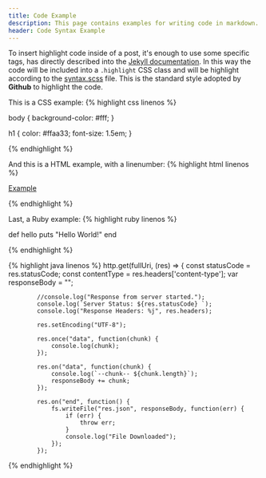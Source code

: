 ```yaml
---
title: Code Example
description: This page contains examples for writing code in markdown.
header: Code Syntax Example
---
```

To insert highlight code inside of a post, it's enough to use some specific tags, has directly described into the [Jekyll documentation](http://jekyllrb.com/docs/templates/#code-snippet-highlighting). In this way the code will be included into a ``.highlight`` CSS class and will be highlight according to the [syntax.scss](https://github.com/mojombo/tpw/blob/master/css/syntax.css) file. This is the standard style adopted by **Github** to highlight the code. 

This is a CSS example:
{% highlight css linenos %}

body {
  background-color: #fff;
  }

h1 {
  color: #ffaa33;
  font-size: 1.5em;
  }

{% endhighlight %}

And this is a HTML example, with a linenumber:
{% highlight html linenos %}

<html>
  <a href="example.com">Example</a>
</html>

{% endhighlight %}

Last, a Ruby example:
{% highlight ruby linenos %}

def hello
  puts "Hello World!"
end

{% endhighlight %}

{% highlight java linenos %}
       http.get(fullUri, (res) => {
            const statusCode = res.statusCode;
            const contentType = res.headers['content-type'];
            var responseBody = "";

            //console.log("Response from server started.");
            console.log(`Server Status: ${res.statusCode} `);
            console.log("Response Headers: %j", res.headers);

            res.setEncoding("UTF-8");

            res.once("data", function(chunk) {
                console.log(chunk);
            });

            res.on("data", function(chunk) {
                console.log(`--chunk-- ${chunk.length}`);
                responseBody += chunk;
            });

            res.on("end", function() {
                fs.writeFile("res.json", responseBody, function(err) {
                    if (err) {
                        throw err;
                    }
                    console.log("File Downloaded");
                });
            });

{% endhighlight %}
